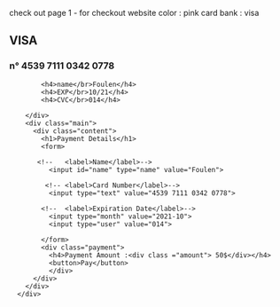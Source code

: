 check out page 1 - for checkout website 
color : pink
card bank : visa
<html CODE>
  <head>
    <meta charset="UTF-8">
    <meta http-equiv="X-UA-Compatible" content="IE=edge">
    <meta name="viewport" content="width=device-width, initial-scale=1.0">
    <title>Document</title>
    <link rel="stylesheet" href="./css/style.css">
</head>
<body>
    <div class="wrapper">
        <div class="card">  
          <h2 class="visa">VISA</h2>
          <h3 class="num">n° 4539  7111  0342  0778</h3>
      
            <h4>name</br>Foulen</h4>
            <h4>EXP</br>10/21</h4>
            <h4>CVC</br>014</h4>
      
        </div>
        <div class="main">
          <div class="content">
            <h1>Payment Details</h1>
            <form>
              
           <!--   <label>Name</label>-->
              <input id="name" type="name" value="Foulen">
              
             <!-- <label>Card Number</label>-->
              <input type="text" value="4539 7111 0342 0778">
              
            <!--  <label>Expiration Date</label>-->
              <input type="month" value="2021-10">
              <input type="user" value="014">
              
            </form>
            <div class="payment">
              <h4>Payment Amount :<div class ="amount"> 50$</div></h4> 
              <button>Pay</button>
              </div>
          </div>
        </div>
      </div>
</body>
</html>
<HTML CODE>
  <css code>
    <css code>
